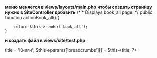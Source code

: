 **меню меняется в views/layouts/main.php**
**чтобы создать страницу нужно в SiteController добавить**
  /*
     * Displays book_all page.
     */
    public function actionBook_all()
    {
      
        return $this->render('book_all');
    }
**и создать файл в views/site/test.php**
<?php
use yii\helpers\Html;
use yii\bootstrap\ActiveForm;
use yii\captcha\Captcha;
$this->title = 'Книги';
$this->params['breadcrumbs'][] = $this->title;
?>
